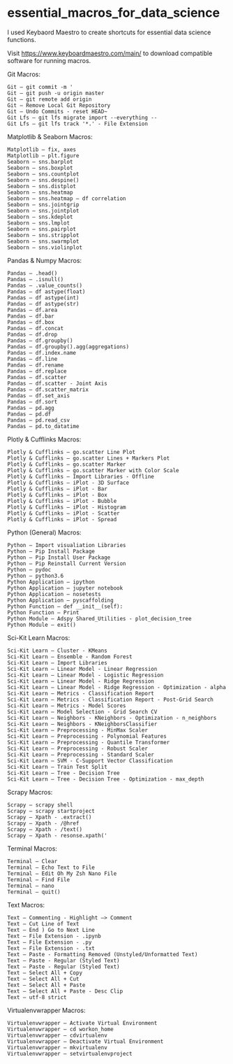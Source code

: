 # essential_macros_for_data_science
I used Keybaord Maestro to create shortcuts for essential data science functions.

Visit https://www.keyboardmaestro.com/main/ to download compatible software for running macros.

Git Macros:

	Git – git commit -m '
	Git – git push -u origin master
	Git – git remote add origin
	Git – Remove Local Git Repository
	Git – Undo Commits - reset HEAD~
	Git Lfs – git lfs migrate import --everything --
	Git Lfs – git lfs track '*.' - File Extension

Matplotlib & Seaborn Macros: 

	Matplotlib – fix, axes
	Matplotlib – plt.figure
	Seaborn – sns.barplot
	Seaborn – sns.boxplot
	Seaborn – sns.countplot
	Seaborn – sns.despine()
	Seaborn – sns.distplot
	Seaborn – sns.heatmap
	Seaborn – sns.heatmap – df correlation
	Seaborn – sns.jointgrip
	Seaborn – sns.jointplot
	Seaborn – sns.kdeplot
	Seaborn – sns.lmplot
	Seaborn – sns.pairplot
	Seaborn – sns.stripplot
	Seaborn – sns.swarmplot
	Seaborn – sns.violinplot

Pandas & Numpy Macros: 

	Pandas – .head()
	Pandas – .isnull()
	Pandas – .value_counts()
	Pandas – df astype(float)
	Pandas – df astype(int)
	Pandas – df astype(str)
	Pandas – df.area
	Pandas – df.bar
	Pandas – df.box
	Pandas – df.concat
	Pandas – df.drop
	Pandas – df.groupby()
	Pandas – df.groupby().agg(aggregations)
	Pandas – df.index.name
	Pandas – df.line
	Pandas – df.rename
	Pandas – df.replace
	Pandas – df.scatter
	Pandas – df.scatter - Joint Axis
	Pandas – df.scatter_matrix
	Pandas – df.set_axis
	Pandas – df.sort
	Pandas – pd.agg
	Pandas – pd.df
	Pandas – pd.read_csv
	Pandas – pd.to_datatime

Plotly & Cufflinks Macros:

	Plotly & Cufflinks – go.scatter Line Plot
	Plotly & Cufflinks – go.scatter Lines + Markers Plot
	Plotly & Cufflinks – go.scatter Marker
	Plotly & Cufflinks – go.scatter Marker with Color Scale
	Plotly & Cufflinks – Import Libraries - Offline
	Plotly & Cufflinks – iPlot - 3D Surface
	Plotly & Cufflinks – iPlot - Bar
	Plotly & Cufflinks – iPlot - Box
	Plotly & Cufflinks – iPlot - Bubble
	Plotly & Cufflinks – iPlot - Histogram
	Plotly & Cufflinks – iPlot - Scatter
	Plotly & Cufflinks – iPlot - Spread

Python (General) Macros:

	Python – Import visualiation Libraries
	Python – Pip Install Package
	Python – Pip Install User Package
	Python – Pip Reinstall Current Version
	Python – pydoc
	Python – python3.6
	Python Application – ipython
	Python Application – jupyter notebook
	Python Application – nosetests
	Python Application – pyscaffolding
	Python Function – def __init__(self):
	Python Function – Print
	Python Module – Adspy Shared_Utilities - plot_decision_tree
	Python Module – exit()

Sci-Kit Learn Macros:

	Sci-Kit Learn – Cluster - KMeans
	Sci-Kit Learn – Ensemble - Random Forest
	Sci-Kit Learn – Import Libraries
	Sci-Kit Learn – Linear Model - Linear Regression
	Sci-Kit Learn – Linear Model - Logistic Regression
	Sci-Kit Learn – Linear Model - Ridge Regression
	Sci-Kit Learn – Linear Model - Ridge Regression - Optimization - alpha
	Sci-Kit Learn – Metrics - Classification Report
	Sci-Kit Learn – Metrics - Classification Report - Post-Grid Search
	Sci-Kit Learn – Metrics - Model Scores
	Sci-Kit Learn – Model Selection - Grid Search CV
	Sci-Kit Learn – Neighbors - KNeighbors - Optimization - n_neighbors
	Sci-Kit Learn – Neighbors - KNeighborsClassifier
	Sci-Kit Learn – Preprocessing - MinMax Scaler
	Sci-Kit Learn – Preprocessing - Polynomial Features
	Sci-Kit Learn – Preprocessing - Quantile Transformer
	Sci-Kit Learn – Preprocessing - Robust Scaler
	Sci-Kit Learn – Preprocessing - Standard Scaler
	Sci-Kit Learn – SVM - C-Support Vector Classification
	Sci-Kit Learn – Train Test Split
	Sci-Kit Learn – Tree - Decision Tree
	Sci-Kit Learn – Tree - Decision Tree - Optimization - max_depth

Scrapy Macros:

	Scrapy – scrapy shell
	Scrapy – scrapy startproject 
	Scrapy – Xpath - .extract()
	Scrapy – Xpath - /@href
	Scrapy – Xpath - /text()
	Scrapy – Xpath - resonse.xpath('

Terminal Macros:

	Terminal – Clear
	Terminal – Echo Text to File
	Terminal – Edit Oh My Zsh Nano File
	Terminal – Find File
	Terminal – nano
	Terminal – quit()

Text Macros:

	Text – Commenting - Highlight –> Comment
	Text – Cut Line of Text
	Text – End ) Go to Next Line
	Text – File Extension - .ipynb
	Text – File Extension - .py
	Text – File Extension - .txt
	Text – Paste - Formatting Removed (Unstyled/Unformatted Text)
	Text – Paste - Regular (Styled Text)
	Text – Paste - Regular (Styled Text)
	Text – Select All + Copy
	Text – Select All + Cut
	Text – Select All + Paste
	Text – Select All + Paste - Desc Clip
	Text – utf-8 strict

Virtualenvwrapper Macros:

	Virtualenvwrapper – Activate Virtual Environment
	Virtualenvwrapper – cd workon_home
	Virtualenvwrapper – cdvirtualenv
	Virtualenvwrapper – Deactivate Virtual Environment
	Virtualenvwrapper – mkvirtualenv
	Virtualenvwrapper – setvirtualenvproject
